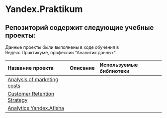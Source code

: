 # Yandex.Praktikum

## Репозиторий содержит следующие учебные проекты:

Данные проекты были выполнены в ходе обучения в Яндекс.Практикуме, профессии "Аналитик данных".

| Название проекта | Описание | Используемые библиотеки | 
| :---------------------- | :---------------------- | :---------------------- |
[Analysis of marketing costs](Analysis_of_marketing_costs)|||
[Customer Retention Strategy](Customer_Retention_Strategy)|||
[Analytics Yandex.Afisha](Analytics_Yandex.Afisha)||
